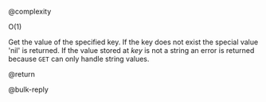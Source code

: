 @complexity

O(1)


Get the value of the specified key. If the key
does not exist the special value 'nil' is returned.
If the value stored at _key_ is not a string an error
is returned because `GET` can only handle string values.

@return

@bulk-reply
